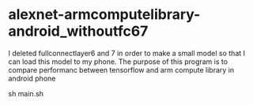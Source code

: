 # alexnet-armcomputelibrary-android_withoutfc67
I deleted fullconnectlayer6 and 7 in order to make a small model so that I can load this model to my phone. The purpose of this program is to compare performanc between tensorflow and arm compute library in android phone

sh main.sh
